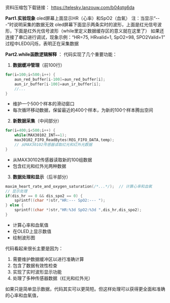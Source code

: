 资料压缩包下载链接：
https://telesky.lanzouw.com/b04qtg6da


**Part1.实验现象**
oled屏幕上面显示HR（心率）和SpO2（血氧）   注：当显示“---”时说明采集的数据无效
oled屏幕下面显示两条实时的波形，上面是红光信号波形，下面是红外光信号波形（while里定义数据缓存区的意义就在这里了）
如果还连接了串口进行调试，现象示例：“HR=75, HRvalid=1, SpO2=98, SPO2Valid=1”
过程中LED0闪烁，表明正在采集数据

**Part2.while函数逻辑解释**
：
代码实现了几个重要功能：

1. **数据缓冲管理**（前100行）
```c
for(i=100;i<500;i++) {
    aun_red_buffer[i-100]=aun_red_buffer[i];
    aun_ir_buffer[i-100]=aun_ir_buffer[i];
    //...
}
```
- 维护一个500个样本的滑动窗口
- 每次循环移动数据，保留最近的400个样本，为新的100个样本腾出空间

2. **新数据采集**（中间部分）
```c
for(i=400;i<500;i++) {
    while(MAX30102_INT==1);
    max30102_FIFO_ReadBytes(REG_FIFO_DATA,temp);
    // 从MAX30102传感器读取红光和红外光数据
}
```
- 从MAX30102传感器读取新的100组数据
- 包含红光和红外光两种数据

3. **数据处理和显示**（后半部分）
```c
maxim_heart_rate_and_oxygen_saturation(/*...*/);  // 计算心率和血氧
// 显示处理
if(dis_hr == 0 && dis_spo2 == 0) {
    sprintf((char *)str,"HR:--- SpO2:--- ");
} else {
    sprintf((char *)str,"HR:%3d SpO2:%3d ",dis_hr,dis_spo2);
}
```
- 计算心率和血氧值
- 在OLED上显示数值
- 绘制波形图

代码看起来很长主要是因为：
1. 需要维护数据缓冲区以进行准确计算
2. 包含了数据有效性检查
3. 实现了实时波形显示功能
4. 处理了多种传感器数据（红光和红外光）

如果只是简单显示数据，代码其实可以更简短。但这样处理可以获得更全面和准确的心率和血氧值，


